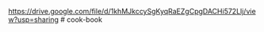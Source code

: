 https://drive.google.com/file/d/1khMJkccySgKyqRaEZgCpgDACHi572Llj/view?usp=sharing      # cook-book
